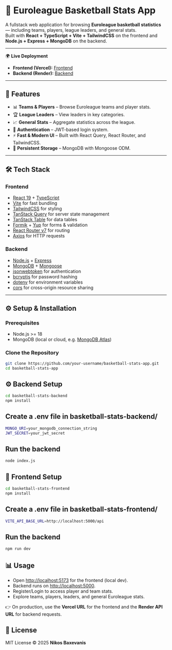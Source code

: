 # 🏀 Euroleague Basketball Stats App

A fullstack web application for browsing **Euroleague basketball statistics** — including teams, players, league leaders, and general stats.  
Built with **React + TypeScript + Vite + TailwindCSS** on the frontend and **Node.js + Express + MongoDB** on the backend.

---

🌍 **Live Deployment**  

- **Frontend (Vercel):** [Frontend](https://my-project-phi-ashen.vercel.app/)  
- **Backend (Render):** [Backend](https://myproject-3sc4.onrender.com)

---

## 🚀 Features

- 📊 **Teams & Players** – Browse Euroleague teams and player stats.
- 🏆 **League Leaders** – View leaders in key categories.
- 📈 **General Stats** – Aggregate statistics across the league.
- 🔐 **Authentication** – JWT-based login system.
- ⚡ **Fast & Modern UI** – Built with React Query, React Router, and TailwindCSS.
- 💾 **Persistent Storage** – MongoDB with Mongoose ODM.

---

## 🛠️ Tech Stack

### Frontend
- [React 19](https://react.dev/) + [TypeScript](https://www.typescriptlang.org/)
- [Vite](https://vitejs.dev/) for fast bundling
- [TailwindCSS](https://tailwindcss.com/) for styling
- [TanStack Query](https://tanstack.com/query/latest) for server state management
- [TanStack Table](https://tanstack.com/table/latest) for data tables
- [Formik](https://formik.org/) + [Yup](https://github.com/jquense/yup) for forms & validation
- [React Router v7](https://reactrouter.com/) for routing
- [Axios](https://axios-http.com/) for HTTP requests

### Backend
- [Node.js](https://nodejs.org/) + [Express](https://expressjs.com/)
- [MongoDB](https://www.mongodb.com/) + [Mongoose](https://mongoosejs.com/)
- [jsonwebtoken](https://github.com/auth0/node-jsonwebtoken) for authentication
- [bcryptjs](https://github.com/dcodeIO/bcrypt.js) for password hashing
- [dotenv](https://github.com/motdotla/dotenv) for environment variables
- [cors](https://github.com/expressjs/cors) for cross-origin resource sharing

---
## ⚙️ Setup & Installation

### Prerequisites
- Node.js >= 18
- MongoDB (local or cloud, e.g. [MongoDB Atlas](https://www.mongodb.com/atlas))

### Clone the Repository
```bash
git clone https://github.com/your-username/basketball-stats-app.git
cd basketball-stats-app
```

## ⚙️ Backend Setup
```bash
cd basketball-stats-backend
npm install
```

## Create a .env file in basketball-stats-backend/
```bash
MONGO_URI=your_mongodb_connection_string
JWT_SECRET=your_jwt_secret
```

## Run the backend
```bash
node index.js
```

## 🎨 Frontend Setup
```bash
cd basketball-stats-frontend
npm install
```

## Create a .env file in basketball-stats-frontend/
```bash
VITE_API_BASE_URL=http://localhost:5000/api
```

## Run the backend
```bash
npm run dev
```

## 📊 Usage

- Open [http://localhost:5173](http://localhost:5173) for the frontend (local dev).  
- Backend runs on [http://localhost:5000](http://localhost:5000).  
- Register/Login to access player and team stats.  
- Explore teams, players, leaders, and general Euroleague stats.  

👉 On production, use the **Vercel URL** for the frontend and the **Render API URL** for backend requests.  

## 📜 License

MIT License © 2025 **Nikos Baxevanis**
